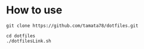 # How to use

```
git clone https://github.com/tamata78/dotfiles.git  

cd dotfiles  
./dotfilesLink.sh  
```
